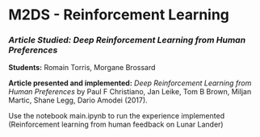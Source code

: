 # M2DS - Reinforcement Learning
### *Article Studied: Deep Reinforcement Learning from Human Preferences*

**Students:** Romain Torris, Morgane Brossard

**Article presented and implemented:** *Deep Reinforcement Learning from Human Preferences* by Paul F Christiano, Jan Leike, Tom B Brown, Miljan Martic, Shane Legg, Dario Amodei (2017).

Use the notebook main.ipynb to run the experience implemented (Reinforcement learning from human feedback on Lunar Lander)
